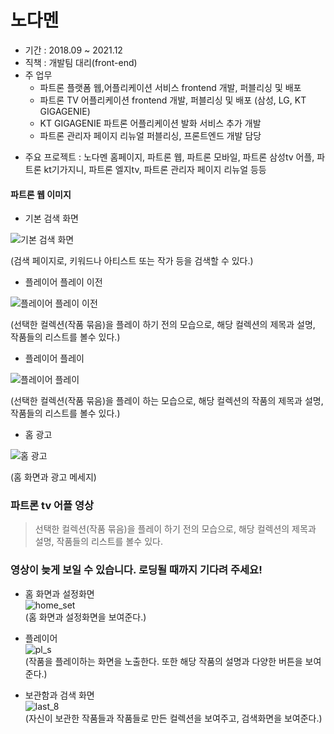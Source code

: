 # 노다멘

+ 기간 : 2018.09 ~ 2021.12
+ 직책 : 개발팀 대리(front-end)
+ 주 업무
  + 파트론 플랫폼 웹,어플리케이션 서비스 frontend 개발, 퍼블리싱 및 배포
  - 파트론 TV 어플리케이션 frontend 개발, 퍼블리싱 및 배포 (삼성, LG, KT GIGAGENIE)
  - KT GIGAGENIE 파트론 어플리케이션 발화 서비스 추가 개발
  - 파트론 관리자 페이지 리뉴얼 퍼블리싱, 프론트엔드 개발 담당
- 주요 프로젝트 : 노다멘 홈페이지, 파트론 웹, 파트론 모바일, 파트론 삼성tv 어플, 파트론 kt기가지니, 파트론 엘지tv, 파트론 관리자 페이지 리뉴얼 등등

#### 파트론 웹 이미지
- 기본 검색 화면

![기본 검색 화면](https://github.com/riccio-ryu/ex_company/blob/master/nodamen/%EA%B2%80%EC%83%89_%EA%B8%B0%EB%B3%B8%ED%99%94%EB%A9%B4.png)

(검색 페이지로, 키워드나 아티스트 또는 작가 등을 검색할 수 있다.)

- 플레이어 플레이 이전

![플레이어 플레이 이전](https://github.com/riccio-ryu/ex_company/blob/master/nodamen/%EC%95%84%ED%8A%B8%EC%9B%8C%ED%81%AC_%ED%94%8C%EB%A0%88%EC%9D%B4%EC%A0%84%ED%99%94%EB%A9%B4.png)

(선택한 컬렉션(작품 묶음)을 플레이 하기 전의 모습으로, 해당 컬렉션의 제목과 설명, 작품들의 리스트를 볼수 있다.)

- 플레이어 플레이

![플레이어 플레이](https://github.com/riccio-ryu/ex_company/blob/master/nodamen/%EC%95%84%ED%8A%B8%EC%9B%8C%ED%81%AC_%ED%94%8C%EB%A0%88%EC%9D%B4%ED%99%94%EB%A9%B4.png)

(선택한 컬렉션(작품 묶음)을 플레이 하는 모습으로, 해당 컬렉션의 작품의 제목과 설명, 작품들의 리스트를 볼수 있다.)

- 홈 광고

![홈 광고](https://github.com/riccio-ryu/ex_company/blob/master/nodamen/%ED%99%88_%EA%B4%91%EA%B3%A0%ED%99%94%EB%A9%B4.png)

(홈 화면과 광고 메세지)

### 파트론 tv 어플 영상
> 선택한 컬렉션(작품 묶음)을 플레이 하기 전의 모습으로, 해당 컬렉션의 제목과 설명, 작품들의 리스트를 볼수 있다.

### 영상이 늦게 보일 수 있습니다. 로딩될 때까지 기다려 주세요!

- 홈 화면과 설정화면  
![home_set](https://github.com/riccio-ryu/ex_company/assets/82762183/16146f27-df44-4e1a-84fd-ab654c55ec83)  
(홈 화면과 설정화면을 보여준다.)

- 플레이어  
![pl_s](https://github.com/riccio-ryu/ex_company/assets/82762183/25c69392-4a45-4e31-bc39-14f0f88a587e)  
(작품을 플레이하는 화면을 노출한다. 또한 해당 작품의 설명과 다양한 버튼을 보여준다.)

- 보관함과 검색 화면  
![last_8](https://github.com/riccio-ryu/ex_company/assets/82762183/298beef0-7728-44e6-a063-1ae77516862b)  
(자신이 보관한 작품들과 작품들로 만든 컬렉션을 보여주고, 검색화면을 보여준다.)
